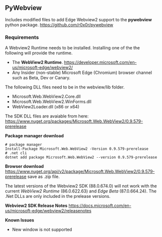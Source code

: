 ## PyWebview
  
Includes modified files to add Edge Webview2 support to the **pywebview** python package.  https://github.com/r0x0r/pywebview
  
### Requirements
A Webview2 Runtime needs to be installed. Installing one of the the following will provide the runtime.

* The **WebView2 Runtime**. https://developer.microsoft.com/en-us/microsoft-edge/webview2/
* Any Insider (non-stable) Microsoft Edge (Chromium) browser channel such as Beta, Dev or Canary.

The following DLL files need to be in the webview/lib folder.
* Microsoft.Web.WebView2.Core.dll
* Microsoft.Web.WebView2.WinForms.dll
* WebView2Loader.dll (x86 or x64)

The SDK DLL files are avaiable from here: https://www.nuget.org/packages/Microsoft.Web.WebView2/0.9.579-prerelease

**Package manager download**
```
# package manager
Install-Package Microsoft.Web.WebView2 -Version 0.9.579-prerelease
# .net cli
dotnet add package Microsoft.Web.WebView2 --version 0.9.579-prerelease
```
**Browser download** https://www.nuget.org/api/v2/package/Microsoft.Web.WebView2/0.9.579-prerelease save as .zip file.

The latest versions of the Webview2 SDK (88.0.674.0) will not work with the current *WebView2 Runtime* (86.0.622.63) and *Edge Beta* (87.0.664.24).
The .Net DLLs are only included in the prelease versions.

**Webview2 SDK Release Notes** https://docs.microsoft.com/en-us/microsoft-edge/webview2/releasenotes

**Known Issues**
* New window is not supported


  
